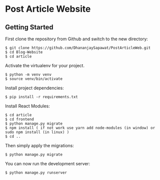 # Post Article Website 

## Getting Started

First clone the repository from Github and switch to the new directory:

    $ git clone https://github.com/DhananjaySapawat/PostArticleWeb.git
    $ cd Blog-Website
    $ cd article
    
Activate the virtualenv for your project.

    $ python -m venv venv
    $ source venv/bin/activate
    
Install project dependencies:

    $ pip install -r requirements.txt
    
Install React Modules:

    $ cd article
    $ cd frontend
    $ python manage.py migrate
    $ npm install ( if not work use yarn add node-modules (in window) or sudo npm install (in linux) )
    $ cd ..
 
Then simply apply the migrations:
   
    $ python manage.py migrate
    

You can now run the development server:

    $ python manage.py runserver
    
